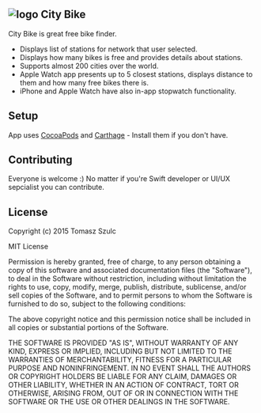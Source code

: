 ## ![logo](https://raw.githubusercontent.com/tomkowz/citybike-app/master/Assets/app-store/icon-29.png?token=ACMkyRSSrsQYbbIayys89cR8ZnXR0Pddks5VoI5xwA%3D%3D) City Bike
City Bike is great free bike finder.

- Displays list of stations for network that user selected. 
- Displays how many bikes is free and provides details about stations. 
- Supports almost 200 cities over the world.
- Apple Watch app presents up to 5 closest stations, displays distance to them and how many free bikes there is.
- iPhone and Apple Watch have also in-app stopwatch functionality.

## Setup
App uses [CocoaPods](https://cocoapods.org) and [Carthage](https://github.com/Carthage/Carthage) - Install them if you don't have.

## Contributing
Everyone is welcome :) No matter if you're Swift developer or UI/UX sepcialist you can contribute.

## License

Copyright (c) 2015 Tomasz Szulc

MIT License

Permission is hereby granted, free of charge, to any person obtaining
a copy of this software and associated documentation files (the
"Software"), to deal in the Software without restriction, including
without limitation the rights to use, copy, modify, merge, publish,
distribute, sublicense, and/or sell copies of the Software, and to
permit persons to whom the Software is furnished to do so, subject to
the following conditions:

The above copyright notice and this permission notice shall be
included in all copies or substantial portions of the Software.

THE SOFTWARE IS PROVIDED "AS IS", WITHOUT WARRANTY OF ANY KIND,
EXPRESS OR IMPLIED, INCLUDING BUT NOT LIMITED TO THE WARRANTIES OF
MERCHANTABILITY, FITNESS FOR A PARTICULAR PURPOSE AND
NONINFRINGEMENT. IN NO EVENT SHALL THE AUTHORS OR COPYRIGHT HOLDERS BE
LIABLE FOR ANY CLAIM, DAMAGES OR OTHER LIABILITY, WHETHER IN AN ACTION
OF CONTRACT, TORT OR OTHERWISE, ARISING FROM, OUT OF OR IN CONNECTION
WITH THE SOFTWARE OR THE USE OR OTHER DEALINGS IN THE SOFTWARE.
